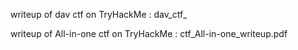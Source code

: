 writeup of dav ctf on TryHackMe : dav_ctf_

writeup  of All-in-one ctf on TryHackMe : ctf_All-in-one_writeup.pdf
